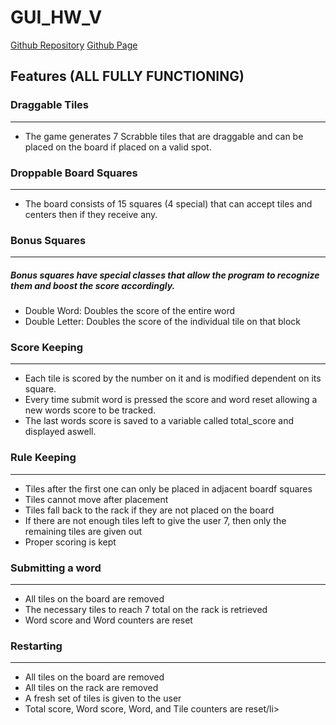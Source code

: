 # GUI_HW_V

  [Github Repository](https://github.com/nunommestre/GUI_HW_V)
  [Github Page](https://nunommestre.github.io/GUI_HW_V/)

## Features (ALL FULLY FUNCTIONING)


### Draggable Tiles

---

<ul>
  <li>The game generates 7 Scrabble tiles that are draggable and can be placed on the board if placed on a valid spot.</li>
</ul>

### Droppable Board Squares

---

<ul>
  <li>The board consists of 15 squares (4 special) that can accept tiles and centers then if they receive any.</li>
</ul>

### Bonus Squares

---

##### Bonus squares have special classes that allow the program to recognize them and boost the score accordingly.

<ul>
  <li>Double Word: Doubles the score of the entire word</li>
  <li>Double Letter: Doubles the score of the individual tile on that block</li>
</ul>

### Score Keeping

---

<ul>
  <li>Each tile is scored by the number on it and is modified dependent on its square.</li>
  <li>Every time submit word is pressed the score and word reset allowing a new words score to be tracked.</li>
  <li>The last words score is saved to a variable called total_score and displayed aswell.</li>
</ul>

### Rule Keeping

---

<ul>
  <li>Tiles after the first one can only be placed in adjacent boardf squares</li>
  <li>Tiles cannot move after placement</li>
  <li>Tiles fall back to the rack if they are not placed on the board</li>
  <li>If there are not enough tiles left to give the user 7, then only the remaining tiles are given out</li>
  <li>Proper scoring is kept</li>
</ul>

### Submitting a word

---

<ul>
  <li>All tiles on the board are removed</li>
  <li>The necessary tiles to reach 7 total on the rack is retrieved</li>
  <li>Word score and Word counters are reset</li>
</ul>

### Restarting

---

<ul>
  <li>All tiles on the board are removed</li>
  <li>All tiles on the rack are removed</li>
  <li>A fresh set of tiles is given to the user</li>
  <li>Total score, Word score, Word, and Tile counters are reset/li>
</ul>
